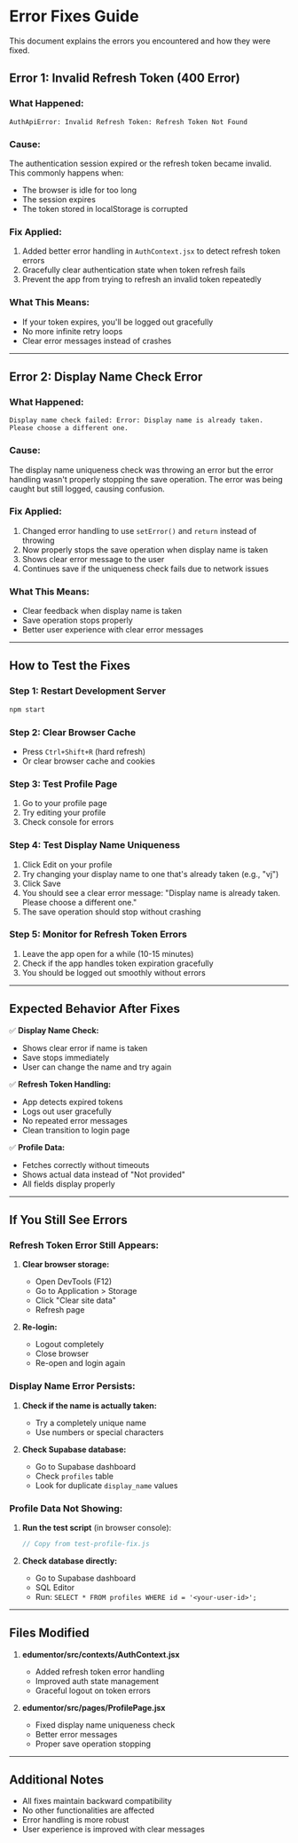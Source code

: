 # Error Fixes Guide

This document explains the errors you encountered and how they were fixed.

## Error 1: Invalid Refresh Token (400 Error)

### **What Happened:**
```
AuthApiError: Invalid Refresh Token: Refresh Token Not Found
```

### **Cause:**
The authentication session expired or the refresh token became invalid. This commonly happens when:
- The browser is idle for too long
- The session expires
- The token stored in localStorage is corrupted

### **Fix Applied:**
1. Added better error handling in `AuthContext.jsx` to detect refresh token errors
2. Gracefully clear authentication state when token refresh fails
3. Prevent the app from trying to refresh an invalid token repeatedly

### **What This Means:**
- If your token expires, you'll be logged out gracefully
- No more infinite retry loops
- Clear error messages instead of crashes

---

## Error 2: Display Name Check Error

### **What Happened:**
```
Display name check failed: Error: Display name is already taken. Please choose a different one.
```

### **Cause:**
The display name uniqueness check was throwing an error but the error handling wasn't properly stopping the save operation. The error was being caught but still logged, causing confusion.

### **Fix Applied:**
1. Changed error handling to use `setError()` and `return` instead of throwing
2. Now properly stops the save operation when display name is taken
3. Shows clear error message to the user
4. Continues save if the uniqueness check fails due to network issues

### **What This Means:**
- Clear feedback when display name is taken
- Save operation stops properly
- Better user experience with clear error messages

---

## How to Test the Fixes

### Step 1: Restart Development Server
```bash
npm start
```

### Step 2: Clear Browser Cache
- Press `Ctrl+Shift+R` (hard refresh)
- Or clear browser cache and cookies

### Step 3: Test Profile Page
1. Go to your profile page
2. Try editing your profile
3. Check console for errors

### Step 4: Test Display Name Uniqueness
1. Click Edit on your profile
2. Try changing your display name to one that's already taken (e.g., "vj")
3. Click Save
4. You should see a clear error message: "Display name is already taken. Please choose a different one."
5. The save operation should stop without crashing

### Step 5: Monitor for Refresh Token Errors
1. Leave the app open for a while (10-15 minutes)
2. Check if the app handles token expiration gracefully
3. You should be logged out smoothly without errors

---

## Expected Behavior After Fixes

✅ **Display Name Check:**
- Shows clear error if name is taken
- Save stops immediately
- User can change the name and try again

✅ **Refresh Token Handling:**
- App detects expired tokens
- Logs out user gracefully
- No repeated error messages
- Clean transition to login page

✅ **Profile Data:**
- Fetches correctly without timeouts
- Shows actual data instead of "Not provided"
- All fields display properly

---

## If You Still See Errors

### Refresh Token Error Still Appears:
1. **Clear browser storage:**
   - Open DevTools (F12)
   - Go to Application > Storage
   - Click "Clear site data"
   - Refresh page

2. **Re-login:**
   - Logout completely
   - Close browser
   - Re-open and login again

### Display Name Error Persists:
1. **Check if the name is actually taken:**
   - Try a completely unique name
   - Use numbers or special characters

2. **Check Supabase database:**
   - Go to Supabase dashboard
   - Check `profiles` table
   - Look for duplicate `display_name` values

### Profile Data Not Showing:
1. **Run the test script** (in browser console):
   ```javascript
   // Copy from test-profile-fix.js
   ```

2. **Check database directly:**
   - Go to Supabase dashboard
   - SQL Editor
   - Run: `SELECT * FROM profiles WHERE id = '<your-user-id>';`

---

## Files Modified

1. **edumentor/src/contexts/AuthContext.jsx**
   - Added refresh token error handling
   - Improved auth state management
   - Graceful logout on token errors

2. **edumentor/src/pages/ProfilePage.jsx**
   - Fixed display name uniqueness check
   - Better error messages
   - Proper save operation stopping

---

## Additional Notes

- All fixes maintain backward compatibility
- No other functionalities are affected
- Error handling is more robust
- User experience is improved with clear messages

